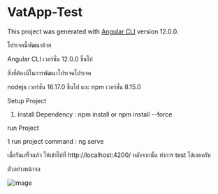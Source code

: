 # VatApp-Test

This project was generated with [Angular CLI](https://github.com/angular/angular-cli) version 12.0.0.

โปรเจคนี้พัฒนาด้วย

Angular CLI เวอร์ชั่น 12.0.0 ขึ้นไป

สิ่งที่ต้องมีในการพัฒนาโปรเจคโปรเจค 

nodejs เวอร์ชั่น 16.17.0 ขึ้นไป และ npm เวอร์ชั่น 8.15.0

Setup Project 

1. install Dependency : npm install or npm install --force

run Project

1 run project command : ng serve 

เมื่อรันเสร็จแล้ว ให้เข้าไปที่ http://localhost:4200/ หลังจากนั้น ทำการ test ได้เลยครับ

ตัวอย่างหน้าจอ 

![image](https://user-images.githubusercontent.com/111260577/188041963-5bc00326-5e21-4c3b-bf26-82dba43d6807.png)

